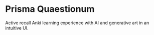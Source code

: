 # Prisma Quaestionum
Active recall Anki learning experience with AI and generative art in an intuitive UI.
